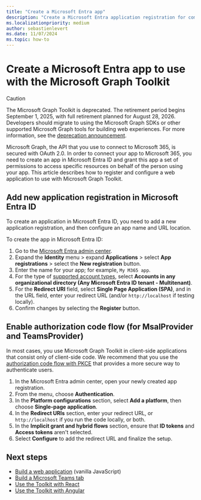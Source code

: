 ```yaml
---
title: "Create a Microsoft Entra app"
description: "Create a Microsoft Entra application registration for communicating with Microsoft 365"
ms.localizationpriority: medium
author: sebastienlevert
ms.date: 11/07/2024
ms.topic: how-to
---
```


# Create a Microsoft Entra app to use with the Microsoft Graph Toolkit

> [!CAUTION]
> The Microsoft Graph Toolkit is deprecated. The retirement period begins September 1, 2025, with full retirement planned for August 28, 2026. Developers should migrate to using the Microsoft Graph SDKs or other supported Microsoft Graph tools for building web experiences. For more information, see the [deprecation announcement](https://devblogs.microsoft.com/microsoft365dev/microsoft-graph-toolkit-retirement/).

Microsoft Graph, the API that you use to connect to Microsoft 365, is secured with OAuth 2.0. In order to connect your app to Microsoft 365, you need to create an app in Microsoft Entra ID and grant this app a set of permissions to access specific resources on behalf of the person using your app. This article describes how to register and configure a web application to use with Microsoft Graph Toolkit.

<a name='add-new-application-registration-in-azure-active-directory'></a>

## Add new application registration in Microsoft Entra ID

To create an application in Microsoft Entra ID, you need to add a new application registration, and then configure an app name and URL location.

To create the app in Microsoft Entra ID:

1. Go to the [Microsoft Entra admin center](https://entra.microsoft.com).
1. Expand the **Identity** menu > expand **Applications** > select **App registrations** > select the **New registration** button.
1. Enter the name for your app; for example, `My M365 app`.
1. For the type of [supported account types](/azure/active-directory/develop/single-and-multi-tenant-apps#who-can-sign-in-to-your-app), select **Accounts in any organizational directory (Any Microsoft Entra ID tenant - Multitenant)**.
1. For the **Redirect URI** field, select **Single Page Application (SPA)**, and in the URL field, enter your redirect URL (and/or `http://localhost` if testing locally).
1. Confirm changes by selecting the **Register** button.

## Enable authorization code flow (for MsalProvider and TeamsProvider)

In most cases, you use Microsoft Graph Toolkit in client-side applications that consist only of client-side code. We recommend that you use the [authorization code flow with PKCE](/entra/identity-platform/scenario-spa-app-registration#redirect-uri-msaljs-20-with-auth-code-flow) that provides a more secure way to authenticate users.

1. In the Microsoft Entra admin center, open your newly created app registration.
1. From the menu, choose **Authentication**.
1. In the **Platform configurations** section, select **Add a platform**, then choose **Single-page application**.
1. In the **Redirect URIs** section, enter your redirect URL, or `http://localhost` if you run the code locally, or both.
1. In the **Implicit grant and hybrid flows** section, ensure that **ID tokens** and **Access tokens** aren't selected.
1. Select **Configure** to add the redirect URL and finalize the setup.

## Next steps

- [Build a web application](./build-a-web-app.md) (vanilla JavaScript)
- [Build a Microsoft Teams tab](./build-a-microsoft-teams-tab.md)
- [Use the Toolkit with React](./use-toolkit-with-react.md)
- [Use the Toolkit with Angular](./use-toolkit-with-angular.md)
